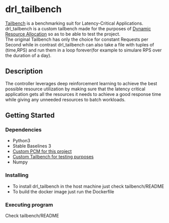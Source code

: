 # drl_tailbench
[Tailbench](http://tailbench.csail.mit.edu/) is a benchmarking suit for Latency-Critical Applications.  
drl_tailbench is a custom tailbench made for the purposes of [Dynamic Resource Allocation](https://github.com/kimonides/Dynamic-Resource-Allocation)
so as to be able to test the project.  
The original Tailbench has only the choice for constant Requests per Second while in contrast drl_tailbench can also take a file with tuples
of (time,RPS) and run them in a loop forever(for example to simulare RPS over the duration of a day).

## Description

The controller leverages deep reinforcement learning to achieve the best possible resource utilization by making sure that the latency critical application gets all the resources it needs to achieve a good response time while giving any unneeded resources to batch workloads.

## Getting Started

### Dependencies
* Python3
* Stable Baselines 3
* [Custom PCM for this project](https://github.com/kimonides/drl_pcm)
* [Custom Tailbench for testing purposes](https://github.com/kimonides/drl_tailbench)
* Numpy

### Installing

* To install drl_tailbench in the host machine just check tailbench/README
* To build the docker image just run the Dockerfile

### Executing program
Check tailbench/README

